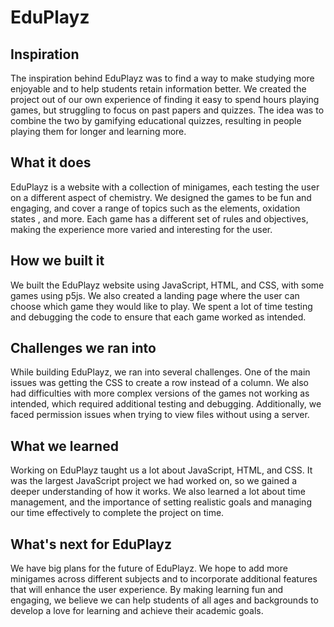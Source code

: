 # EduPlayz

## Inspiration
The inspiration behind EduPlayz was to find a way to make studying more enjoyable and to help students retain information better. We created the project out of our own experience of finding it easy to spend hours playing games, but struggling to focus on past papers and quizzes. The idea was to combine the two by gamifying educational quizzes, resulting in people playing them for longer and learning more.

## What it does
EduPlayz is a website with a collection of minigames, each testing the user on a different aspect of chemistry. We designed the games to be fun and engaging, and cover a range of topics such as the elements, oxidation states , and more. Each game has a different set of rules and objectives, making the experience more varied and interesting for the user.

## How we built it
We built the EduPlayz website using JavaScript, HTML, and CSS, with some games using p5js. We also created a landing page where the user can choose which game they would like to play. We spent a lot of time testing and debugging the code to ensure that each game worked as intended.
## Challenges we ran into
While building EduPlayz, we ran into several challenges. One of the main issues was getting the CSS to create a row instead of a column. We also had difficulties with more complex versions of the games not working as intended, which required additional testing and debugging. Additionally, we faced permission issues when trying to view files without using a server.

## What we learned
Working on EduPlayz taught us a lot about JavaScript, HTML, and CSS. It was the largest JavaScript project we had worked on, so we gained a deeper understanding of how it works. We also learned a lot about time management, and the importance of setting realistic goals and managing our time effectively to complete the project on time.

## What's next for EduPlayz
We have big plans for the future of EduPlayz. We hope to add more minigames across different subjects and to incorporate additional features that will enhance the user experience. By making learning fun and engaging, we believe we can help students of all ages and backgrounds to develop a love for learning and achieve their academic goals.
